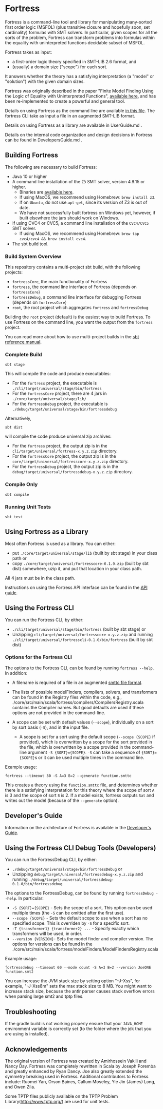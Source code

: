 # Fortress

Fortress is a command-line tool and library for manipulating many-sorted first order logic (MSFOL) (plus transitive closure and hopefully soon, set cardinality) formulas with SMT solvers. In particular, given scopes for all the sorts of the problem, Fortress can transform problems into formulas within the equality with uninterpreted functions decidable subset of MSFOL.

Fortress takes as input:
* a first-order logic theory specified in SMT-LIB 2.6 format, and
* (usually) a domain size ("scope") for each sort.

It answers whether the theory has a satisfying interpretation (a "model" or "solution") with the given domain sizes.

Fortress was originally described in the paper "Finite Model Finding Using the Logic of Equality with Uninterpreted Functions", [available here](https://cs.uwaterloo.ca/~nday/pdf/refereed/2016-VaDa-fm.pdf), and has been re-implemented to create a powerful and general tool.

Details on using Fortress as the command line are available [in this file](#using-the-fortress-cli). The fortress CLI take as input a file in an augmented SMT-LIB format.

Details on using Fortress as a library are available in UserGuide.md .

Details on the internal code organization and design decisions in Fortress can be found in DevelopersGuide.md .

## Building Fortress
The following are necessary to build Fortress:
* Java 10 or higher
* A command line installation of the `Z3` SMT solver, version 4.8.15 or higher.
    * Binaries are [available here](https://github.com/Z3Prover/z3/releases).
    * If using MacOS, we recommend using Homebrew: `brew install z3`.
    * If on `Ubuntu`, do not use `apt-get`, since its version of Z3 is out of date.
    * We have not successfully built fortress on Windows yet, however, if built elsewhere the jars should work on Windows.
* If using CVC4 or CVC5, a command line installation of the `CVC4/CVC5` SMT solver.
    * If using MacOS, we recommend using Homebrew: `brew tap cvc4/cvc4 && brew install cvc4`.
* The sbt build tool.

### Build System Overview
This repository contains a multi-project sbt build, with the following projects:
* `fortressCore`, the main functionality of Fortress
* `fortress`, the command line interface of Fortress (depends on `fortressCore`)
* `fortressDebug`, a command line interface for debugging Fortress (depends on `fortressCore`)
* `root`, the root project which aggregates `fortress` and `fortressDebug`

Building the `root` project (default) is the easiest way to build Fortress.
To use Fortress on the command line, you want the output from the `fortress` project.

You can read more about how to use multi-project builds in the [sbt reference manual](https://www.scala-sbt.org/1.x/docs/index.html).

### Complete Build
```
sbt stage
```
This will compile the code and produce executables:
* For the `fortress` project, the executable is `./cli/target/universal/stage/bin/fortress`
* For the `fortressCore` project, there are 4 jars in `./core/target/universal/stage/lib/`
* For the `fortressDebug` project, the executable is `./debug/target/universal/stage/bin/fortressdebug`

Alternatively,
```
sbt dist
```
will compile the code produce universal zip archives:
* For the `fortress` project, the output zip is in the `cli/target/universal/fortress-x.y.z.zip` directory.
* For the `fortressCore` project, the output zip is in the `core/target/universal/fortresscore-x.y.z.zip` directory.
* For the `fortressDebug` project, the output zip is in the `debug/target/universal/fortressdebug-x.y.z.zip` directory.


### Compile Only
```
sbt compile
```

### Running Unit Tests
```
sbt test
```


## Using Fortress as a Library

Most often Fortress is used as a library.  You can either:
* put `./core/target/universal/stage/lib` (built by sbt stage) in your class path
or
* copy `./core/target/universal/fortresscore-0.1.0.zip` (built by sbt dist) somewhere, uzip it, and put that location in your class path.

All 4 jars must be in the class path.

Instructions on using the Fortress API interface can be found in the [API guide](APIGuide.md).



## Using the Fortress CLI

You can run the Fortress CLI, by either:
* `./cli/target/universal/stage/bin/fortress` (built by sbt stage)
or
* Unzipping `cli/target/universal/fortresscore-x.y.z.zip` and running `./cli/target/universal/fortresscli-0.1.0/bin/fortress` (built by sbt dist)

### Options for the Fortress CLI

The options to the Fortress CLI, can be found by running `fortress --help`. In addition:

* A filename is required of a file in an augmented [smttc file format](smttc.md).

* The lists of possible modelFinders, compilers, solvers, and transformers can be found in the Registry files within the code, e.g., ./core/src/main/scala/fortress/compilers/CompilersRegistry.scala contains the Compiler names. But good defaults are used if these options are not provided in the command-line.

* A scope can be set with default values (`--scope`), individually on a sort by sort basis (`-S`), and in the input file.
    * A scope is set for a sort using the default scope (`--scope {SCOPE}` if provided), which is overwritten by a scope for the sort provided in the file, which is overwritten by a scope provided in the command-line argument `-S {SORT}={SCOPE}`. `-S` can take a sequence of `{SORT}={SCOPE}`s or it can be used multiple times in the command line.

Example usage:
```
fortress --timeout 30 -S A=3 B=2 --generate function.smttc
```
This creates a theory using the `function.smttc` file, and determines whether there is a satisfying interpretation for this theory where the scope of sort `A` is 3 and the scope of sort `B` is 2.
If a model exists, fortress outputs `Sat` and writes out the model (because of the `--generate` option).


## Developer's Guide

Information on the architecture of Fortress is available in the [Developer's Guide](DevelopersGuide.md).


## Using the Fortress CLI Debug Tools (Developers)

You can run the FortressDebug CLI, by either:
* `./debug/target/universal/stage/bin/fortressDebug`
or
* Unzipping `debug/target/universal/fortressdebug-x.y.z.zip` and running `./debug/target/universal/fortressdebug-0.1.0/bin/fortressdebug`

The options to the FortressDebug, can be found by running `fortressDebug --help`. In particular:
* `-S {SORT}={SCOPE}` - Sets the scope of a sort. This option can be used multiple times (the `-S` can be omitted after the first use).
* `--scope {SCOPE}` - Sets the default scope to use when a sort has no specified scope. This is overriden by `-S` for a specific sort.
* `-T {transformer1} {transformer2} ...` - Specify exactly which transformers will be used, in order.
* `--version {VERSION}`- Sets the model finder and compiler version. The options for versions can be found in the ./core/src/main/scala/fortress/modelFinders/ModelFindersRegistry.scala


Example usage:
```
fortressdebug --timeout 60 --mode count -S A=3 B=2 --version JoeONE function.smt2
```

You can increase the JVM stack size by setting option "-J-Xss<size>", for example, "-J-Xss8m" sets the max stack size to 8 MB. You might want to increase stack size, because the antlr parser causes stack overflow errors when parsing large smt2 and tptp files.

## Troubleshooting

If the gradle build is not working properly ensure that your `JAVA_HOME` environment variable is correctly set (to the folder where the jdk that you are using is installed).

## Acknowledgements

The original version of Fortress was created by Amirhossein Vakili and Nancy Day.  Fortress was completely rewritten in Scala by Joseph Poremba and greatly enhanced by Ryan Dancy.  Joe also greatly extended the symmetry breaking used in Fortress.  Additional contributors to Fortress include: Ruomei Yan, Orson Baines, Callum Moseley, Yie Jin (James) Long, and Owen Zila.

Some TPTP files publicly available on the TPTP Problem Library(http://www.tptp.org/) are used for unit tests.
